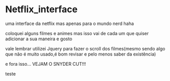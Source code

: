 # Netflix_interface

uma interface da netflix mas apenas para o mundo nerd haha

coloquei alguns filmes e animes mas isso vai de cada um que quiser adicionar a sua maneira e gosto

vale lembrar utilizei Jquery para fazer o scroll dos filmes(mesmo sendo algo que não é muito usado,é bom revisar e pelo menos saber da existência)

e fora isso... VEJAM O SNYDER CUT!!!

teste

